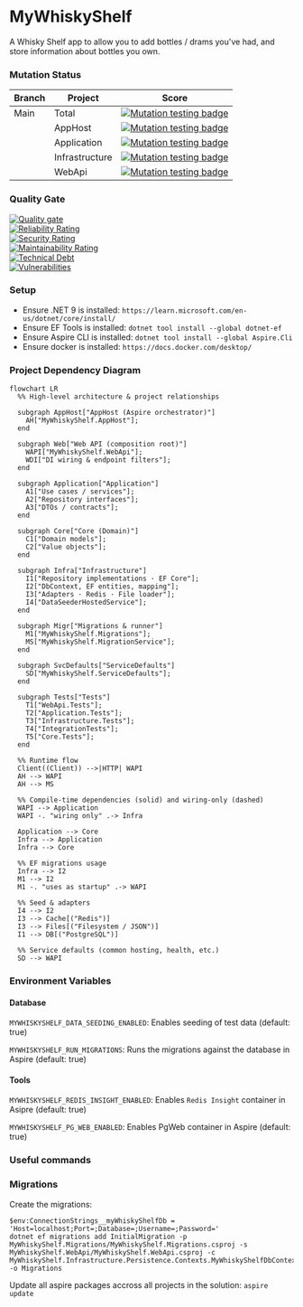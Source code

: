 # MyWhiskyShelf
A Whisky Shelf app to allow you to add bottles / drams you've had, and store information about bottles you own.

### Mutation Status

| Branch | Project        | Score                                                                                                                                                                                                                                                                                                                            |
|--------|----------------|----------------------------------------------------------------------------------------------------------------------------------------------------------------------------------------------------------------------------------------------------------------------------------------------------------------------------------|
| Main   | Total          | [![Mutation testing badge](https://img.shields.io/endpoint?style=flat&url=https%3A%2F%2Fbadge-api.stryker-mutator.io%2Fgithub.com%2FMartinWheelerDotNet%2FMyWhiskyShelf%2Fmain)](https://dashboard.stryker-mutator.io/reports/github.com/MartinWheelerDotNet/MyWhiskyShelf/main)                                                 |
|        | AppHost        | [![Mutation testing badge](https://img.shields.io/endpoint?style=flat&url=https%3A%2F%2Fbadge-api.stryker-mutator.io%2Fgithub.com%2FMartinWheelerDotNet%2FMyWhiskyShelf%2Fmain%3Fmodule%3DAppHost)](https://dashboard.stryker-mutator.io/reports/github.com/MartinWheelerDotNet/MyWhiskyShelf/main?module=AppHost)               |
|        | Application    | [![Mutation testing badge](https://img.shields.io/endpoint?style=flat&url=https%3A%2F%2Fbadge-api.stryker-mutator.io%2Fgithub.com%2FMartinWheelerDotNet%2FMyWhiskyShelf%2Fmain%3Fmodule%3DApplication)](https://dashboard.stryker-mutator.io/reports/github.com/MartinWheelerDotNet/MyWhiskyShelf/main?module=Application)       |
|        | Infrastructure | [![Mutation testing badge](https://img.shields.io/endpoint?style=flat&url=https%3A%2F%2Fbadge-api.stryker-mutator.io%2Fgithub.com%2FMartinWheelerDotNet%2FMyWhiskyShelf%2Fmain%3Fmodule%3DInfrastructure)](https://dashboard.stryker-mutator.io/reports/github.com/MartinWheelerDotNet/MyWhiskyShelf/main?module=Infrastructure) |
|        | WebApi         | [![Mutation testing badge](https://img.shields.io/endpoint?style=flat&url=https%3A%2F%2Fbadge-api.stryker-mutator.io%2Fgithub.com%2FMartinWheelerDotNet%2FMyWhiskyShelf%2Fmain%3Fmodule%3DWebApi)](https://dashboard.stryker-mutator.io/reports/github.com/MartinWheelerDotNet/MyWhiskyShelf/main?module=WebApi)                 |        

### Quality Gate

[![Quality gate](https://sonarcloud.io/api/project_badges/quality_gate?project=MartinWheelerDotNet_MyWhiskyShelf)](https://sonarcloud.io/summary/new_code?id=MartinWheelerDotNet_MyWhiskyShelf)<br>
[![Reliability Rating](https://sonarcloud.io/api/project_badges/measure?project=MartinWheelerDotNet_MyWhiskyShelf&metric=reliability_rating)](https://sonarcloud.io/summary/new_code?id=MartinWheelerDotNet_MyWhiskyShelf)<br>
[![Security Rating](https://sonarcloud.io/api/project_badges/measure?project=MartinWheelerDotNet_MyWhiskyShelf&metric=security_rating)](https://sonarcloud.io/summary/new_code?id=MartinWheelerDotNet_MyWhiskyShelf)<br>
[![Maintainability Rating](https://sonarcloud.io/api/project_badges/measure?project=MartinWheelerDotNet_MyWhiskyShelf&metric=sqale_rating)](https://sonarcloud.io/summary/new_code?id=MartinWheelerDotNet_MyWhiskyShelf)<br>
[![Technical Debt](https://sonarcloud.io/api/project_badges/measure?project=MartinWheelerDotNet_MyWhiskyShelf&metric=sqale_index)](https://sonarcloud.io/summary/new_code?id=MartinWheelerDotNet_MyWhiskyShelf)<br>
[![Vulnerabilities](https://sonarcloud.io/api/project_badges/measure?project=MartinWheelerDotNet_MyWhiskyShelf&metric=vulnerabilities)](https://sonarcloud.io/summary/new_code?id=MartinWheelerDotNet_MyWhiskyShelf)<br>

### Setup

* Ensure .NET 9 is installed: `https://learn.microsoft.com/en-us/dotnet/core/install/`
* Ensure EF Tools is installed: `dotnet tool install --global dotnet-ef`
* Ensure Aspire CLI is installed: `dotnet tool install --global Aspire.Cli`
* Ensure docker is installed: `https://docs.docker.com/desktop/` 

### Project Dependency Diagram

```mermaid
flowchart LR
  %% High-level architecture & project relationships

  subgraph AppHost["AppHost (Aspire orchestrator)"]
    AH["MyWhiskyShelf.AppHost"];
  end

  subgraph Web["Web API (composition root)"]
    WAPI["MyWhiskyShelf.WebApi"];
    WDI["DI wiring & endpoint filters"];
  end

  subgraph Application["Application"]
    A1["Use cases / services"];
    A2["Repository interfaces"];
    A3["DTOs / contracts"];
  end

  subgraph Core["Core (Domain)"]
    C1["Domain models"];
    C2["Value objects"];
  end

  subgraph Infra["Infrastructure"]
    I1["Repository implementations · EF Core"];
    I2["DbContext, EF entities, mapping"];
    I3["Adapters · Redis · File loader"];
    I4["DataSeederHostedService"];
  end

  subgraph Migr["Migrations & runner"]
    M1["MyWhiskyShelf.Migrations"];
    MS["MyWhiskyShelf.MigrationService"];
  end

  subgraph SvcDefaults["ServiceDefaults"]
    SD["MyWhiskyShelf.ServiceDefaults"];
  end

  subgraph Tests["Tests"]
    T1["WebApi.Tests"];
    T2["Application.Tests"];
    T3["Infrastructure.Tests"];
    T4["IntegrationTests"];
    T5["Core.Tests"];
  end

  %% Runtime flow
  Client((Client)) -->|HTTP| WAPI
  AH --> WAPI
  AH --> MS

  %% Compile-time dependencies (solid) and wiring-only (dashed)
  WAPI --> Application
  WAPI -. "wiring only" .-> Infra

  Application --> Core
  Infra --> Application
  Infra --> Core

  %% EF migrations usage
  Infra --> I2
  M1 --> I2
  M1 -. "uses as startup" .-> WAPI

  %% Seed & adapters
  I4 --> I2
  I3 --> Cache[("Redis")]
  I3 --> Files[("Filesystem / JSON")]
  I1 --> DB[("PostgreSQL")]

  %% Service defaults (common hosting, health, etc.)
  SD --> WAPI
```

### Environment Variables

#### Database

`MYWHISKYSHELF_DATA_SEEDING_ENABLED`: Enables seeding of test data (default: true)

`MYWHISKYSHELF_RUN_MIGRATIONS`: Runs the migrations against the database in Aspire (default: true)

#### Tools

`MYWHISKYSHELF_REDIS_INSIGHT_ENABLED`: Enables `Redis Insight` container in Asipre (default: true)

`MYWHISKYSHELF_PG_WEB_ENABLED`: Enables PgWeb container in Aspire (default: true)


### Useful commands

### Migrations

Create the migrations:

```
$env:ConnectionStrings__myWhiskyShelfDb = 'Host=localhost;Port=;Database=;Username=;Password='
dotnet ef migrations add InitialMigration -p MyWhiskyShelf.Migrations/MyWhiskyShelf.Migrations.csproj -s MyWhiskyShelf.WebApi/MyWhiskyShelf.WebApi.csproj -c MyWhiskyShelf.Infrastructure.Persistence.Contexts.MyWhiskyShelfDbContext -o Migrations
```

Update all aspire packages accross all projects in the solution: `aspire update`

